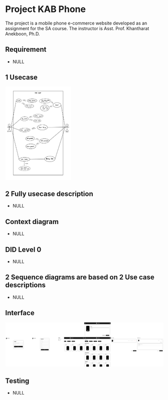 # Project KAB Phone

The project is a mobile phone e-commerce website developed as an assignment for the SA course. The instructor is Asst. Prof. Khantharat Anekboon, Ph.D.


## Requirement 

- NULL

## 1 Usecase

<img hight="297" width="210" src="https://github.com/XobazJr/kab-phone/blob/main/use-case.jpg">

## 2 Fully usecase description

- NULL

## Context diagram 

- NULL

## DID Level 0

- NULL

## 2 Sequence diagrams are based on 2 Use case descriptions

- NULL

## Interface

<img src="https://github.com/XobazJr/kab-phone/blob/main/interface/png/user-interface.png">

## Testing

- NULL



